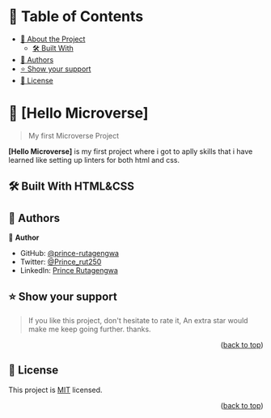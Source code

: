 <a name="readme-top"></a>

# 📗 Table of Contents

- [📖 About the Project](#about-project)
  - [🛠 Built With](#built-with)
- [👥 Authors](#authors)
- [⭐️ Show your support](#support)
- [📝 License](#license)

# 📖 [Hello Microverse] <a name="about-project"></a>

> My first Microverse Project

**[Hello Microverse]** is my first project where i got to aplly skills that i have learned like setting up linters for both html and css.

## 🛠 Built With <a name="built-with">HTML&CSS</a>

## 👥 Authors <a name="authors"></a>

👤 **Author**

- GitHub: [@prince-rutagengwa](https://github.com/prince-rutagengwa)
- Twitter: [@Prince_rut250](https://twitter.com/Prince_rut250)
- LinkedIn: [Prince Rutagengwa](https://linkedin.com/in/prince-rutagengwa/)

## ⭐️ Show your support <a name="support"></a>

> If you like this project, don't hesitate to rate it, An extra star would make me keep going further. thanks.

<p align="right">(<a href="#readme-top">back to top</a>)</p>

## 📝 License <a name="license"></a>

This project is [MIT](./LICENSE) licensed.

<p align="right">(<a href="#readme-top">back to top</a>)</p>
